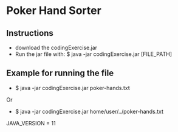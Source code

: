 # Poker Hand Sorter

## Instructions
- download the codingExercise.jar
- Run the jar file with: $ java -jar codingExercise.jar [FILE_PATH]

## Example for running the file
- $ java -jar codingExercise.jar poker-hands.txt

Or

- $ java -jar codingExercise.jar home/user/../poker-hands.txt


JAVA_VERSION = 11
